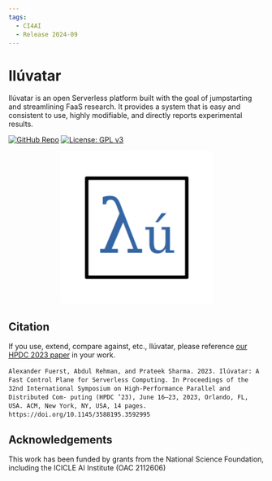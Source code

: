 ```yaml
---
tags:
  - CI4AI
  - Release 2024-09
---
```


# Ilúvatar

Ilúvatar is an open Serverless platform built with the goal of jumpstarting and streamlining FaaS research.
It provides a system that is easy and consistent to use, highly modifiable, and directly reports experimental results.

[![GitHub Repo](https://img.shields.io/badge/GitHub-Repository-black?logo=github&style=flat-square)]( https://github.com/COS-IN/iluvatar-faas)
[![License: GPL v3](https://img.shields.io/badge/License-GPLv3-blue.svg)](https://www.gnu.org/licenses/gpl-3.0/)

<center>
<img src="https://raw.githubusercontent.com/COS-IN/iluvatar-faas/gpu-support/imgs/logo1.png" alt="Ilúvatar logo" width="300"/>
</center>

## Citation

If you use, extend, compare against, etc., Ilúvatar, please reference [our HPDC 2023 paper](https://afuerst.github.io/assets/Il%C3%BAvatar.pdf) in your work.

`Alexander Fuerst, Abdul Rehman, and Prateek Sharma. 2023. Ilúvatar: A
Fast Control Plane for Serverless Computing. In Proceedings of the 32nd
International Symposium on High-Performance Parallel and Distributed Com-
puting (HPDC ’23), June 16–23, 2023, Orlando, FL, USA. ACM, New York, NY,
USA, 14 pages. https://doi.org/10.1145/3588195.3592995`

## Acknowledgements

This work has been funded by grants from the National Science Foundation, including the ICICLE AI Institute (OAC 2112606)
